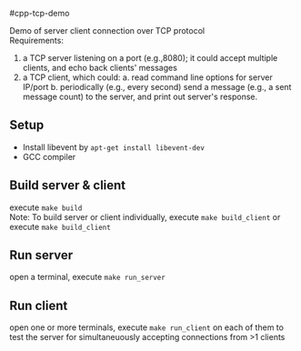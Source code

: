 #cpp-tcp-demo

Demo of server client connection over TCP protocol  
Requirements:  
1. a TCP server listening on a port (e.g.,8080); it could accept multiple clients, and echo back clients' messages 
2. a TCP client, which could: 
a. read command line options for server IP/port 
b. periodically (e.g., every second) send a message (e.g., a sent message count) to the server, and print out server's response.  

## Setup
- Install libevent by `apt-get install libevent-dev`
- GCC compiler

## Build server & client
execute `make build`  
Note: To build server or client individually, execute `make build_client` or execute `make build_client`  

## Run server
open a terminal, execute `make run_server`

## Run client
open one or more terminals, execute `make run_client` on each of them to test the server for simultaneuously accepting connections from >1 clients  
